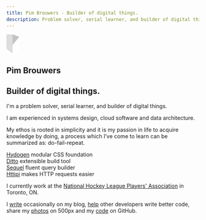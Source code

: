 ```yaml
---
title: Pim Brouwers - Builder of digital things.
description: Problem solver, serial learner, and builder of digital things.
---
```

<a class="logo" href="/">
  <img src="/img/logo.png" alt="Personal logo">
</a>

<section class="section h-full h-flex h-flex-column h-flex-justify-center h-text-center">
  <div class="stage">
    <h1 class="title">Pim Brouwers</h1>
    <h2 class="subtitle">Builder of digital things.</h2>
  </div>
</section>

<section class="section h-full h-flex h-flex-column h-flex-justify-center">
  <div class="stage emphasize">
  <p>I'm a <span class="keyword">problem solver</span>, serial <span class="keyword">learner</span>, and <span class="keyword">builder</span> of digital things.</p>

  <p>I am experienced in <span class="keyword">systems design</span>, <span class="keyword">cloud software</span> and <span class="keyword">data architecture</span>.</p>
  
  <p>My <span class="keyword">ethos is rooted in simplicity</span> and it is my passion in life to acquire knowledge by doing, a process which I’ve come to learn can be summarized as: <span class="keyword">do-fail-repeat</span>.</p>
  </div>
</section>


<section class="section h-full h-flex h-flex-column h-flex-justify-center">
  <div class="stage">
    <div class="project-title">
      <a class="border" title="Hydrogen - modular CSS foundation" href="https://pimbrouwers.github.io/hydrogen/" target="_blank">Hydogen</a>
      <span class="project-description">modular CSS foundation</span>
    </div>      
    <div class="project-title">
      <a class="border" title="Ditto - extensible build tool" href="https://github.com/pimbrouwers/ditto" target="_blank">Ditto</a>
      <span class="project-description">extensible build tool</span>
    </div>
    <div class="project-title">
      <a class="border" title="Sequel - fluent query builder" href="https://github.com/pimbrouwers/sequel" target="_blank">Sequel</a>
      <span class="project-description">fluent query builder</span>
    </div>
    <div class="project-title">
      <a class="border" title="Httipi - makes HTTP requests easier" href="https://github.com/pimbrouwers/httipi" target="_blank">Httipi</a>
      <span class="project-description">makes HTTP requests easier</span>
    </div>
  </div>
</section>

<section class="section h-full h-flex h-flex-column h-flex-justify-center">
  <div class="stage emphasize">
    <p>I currently work at the <a class="keyword" href="https://www.nhlpa.com" target="_blank">National Hockey League Players' Association</a> in Toronto, ON.</p>
    <p>I <a class="keyword" href="/blog" target="_blank">write</a> occasionally on my blog, <a class="keyword" href="https://stackoverflow.com/search?q=user%3A2421277" target="_blank">help</a> other developers write better code, share my <a class="keyword" href="https://500px.com/mathijspim" target="_blank">photos</a> on 500px and my <a class="keyword" href="https://github.com/pimbrouwers" target="_blank">code</a> on GitHub.
  </div>
</section>